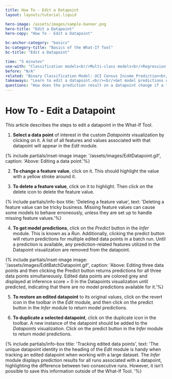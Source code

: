 ```yaml
---
title: How To - Edit a Datapoint
layout: layouts/tutorial.liquid

hero-image: /assets/images/sample-banner.png
hero-title: "Edit a Datapoint"
hero-copy: "How To - Edit a Datapoint"

bc-anchor-category: "basics"
bc-category-title: "Basics of the What-If Tool"
bc-title: "Edit a Datapoint"

time: "5 minutes"
use-with: "Classification models<br/>Multi-class models<br/>Regression models"
before: "N/A"
related: "Binary Classification Model: UCI Census Income Prediction<br/><br/>Multi-class Classification Model: Flowers Species Identification<br/><br/>Regression Model: UCI Census Age Prediction"
takeaways: "Learn to edit a datapoint.<br/><br/>Get model predictions on an edited datapoint."
questions: "How does the prediction result on a datapoint change if a feature value is changed?<br/><br/>How do models behave when feature values are missing?"
---
```


# How To - Edit a Datapoint

This article describes the steps to edit a datapoint in the What-If Tool. 

1. **Select a data point** of interest in the custom *Datapoints* visualization by clicking on it. A list of all features and values associated with that datapoint will appear in the *Edit* module.

{% include partials/inset-image image: '/assets/images/EditDatapoint.gif', 
  caption: 'Above: Editing a data point.'%}

2. **To change a feature value**, click on it. This should highlight the value with a yellow stroke around it.

3. **To delete a feature value**, click on it to highlight. Then click on the delete icon to delete the feature value.

{% include partials/info-box title: 'Deleting a feature value', 
  text: 'Deleting a feature value can be tricky business. Missing feature values can cause some models to behave erroneously, unless they are set up to handle missing feature values.'%}

4. **To get model predictions**, click on the *Predict* button in the *Infer* module. This is known as a *Run*. Additionally, clicking the predict button will return predictions for multiple edited data points in a batch run. Until a prediction is available, any prediction-related features utilized in the Datapoint visualization are removed from the datapoint.

{% include partials/inset-image image: '/assets/images/EditBatchDatapoint.gif', 
  caption: 'Above: Editing three data points and then clicking the Predict button returns predictions for all three data points simultaneously. Edited data points are colored grey and displayed at inference score = 0 in the Datapoints visualization until predicted, indicating that there are no model predictions available for it.'%}

5. **To restore an edited datapoint** to its original values, click on the revert icon in the toolbar in the *Edit* module, and then click on the predict button in the *Infer* module to return model predictions. 

6. **To duplicate a selected datapoint**, click on the duplicate icon in the toolbar. A new instance of the datapoint should be added to the *Datapoints* visualization. Click on the predict button in the *Infer* module to return model predictions.

{% include partials/info-box title: 'Tracking edited data points', 
  text: 'The unique datapoint identity in the heading of the *Edit* module is handy when tracking an edited datapoint when working with a large dataset. The *Infer* module displays prediction results for all runs associated with a datapoint, highlighting the difference between two consecutive runs. However, it isn’t possible to save this information outside of the What-If Tool. '%}
